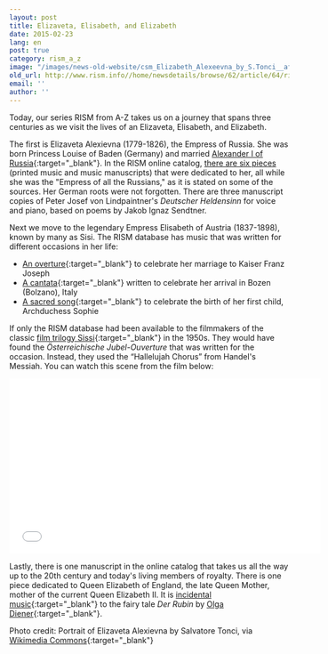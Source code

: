 ```yaml
---
layout: post
title: Elizaveta, Elisabeth, and Elizabeth
date: 2015-02-23
lang: en
post: true
category: rism_a_z
image: "/images/news-old-website/csm_Elizabeth_Alexeevna_by_S.Tonci__after_1801__Russian_museum__c628b95cd5.jpg"
old_url: http://www.rism.info//home/newsdetails/browse/62/article/64/rism-from-a-z-elizaveta-elisabeth-and-elizabeth.html
email: ''
author: ''
---
```



Today, our series RISM from A-Z takes us on a journey that spans three centuries as we visit the lives of an Elizaveta, Elisabeth, and Elizabeth.

The first is Elizaveta Alexievna (1779-1826), the Empress of Russia. She was born Princess Louise of Baden (Germany) and married [Alexander I of Russia](https://opac.rism.info/search?View=rism&q=Aleksandr+I+Imperator+Rossii){:target="_blank"}. In the RISM online catalog, [there are six pieces](https://opac.rism.info/search?View=rism&q=Elizaveta+Alexievna "external-link-new-window") (printed music and music manuscripts) that were dedicated to her, all while she was the "Empress of all the Russians," as it is stated on some of the sources. Her German roots were not forgotten. There are three manuscript copies of Peter Josef von Lindpaintner's _Deutscher Heldensinn_ for voice and piano, based on poems by Jakob Ignaz Sendtner.

Next we move to the legendary Empress Elisabeth of Austria (1837-1898), known by many as Sisi. The RISM database has music that was written for different occasions in her life:

- [An overture](https://opac.rism.info/search?id=250013813&db=251&View=rism){:target="_blank"} to celebrate her marriage to Kaiser Franz Joseph
- [A cantata](https://opac.rism.info/search?id=652000049&db=251&View=rism){:target="_blank"} written to celebrate her arrival in Bozen (Bolzano), Italy
- [A sacred song](https://opac.rism.info/search?id=600160338&db=251&View=rism){:target="_blank"} to celebrate the birth of her first child, Archduchess Sophie

If only the RISM database had been available to the filmmakers of the classic [film trilogy Sissi](http://www.imdb.com/title/tt0048624/?ref_=fn_al_tt_1){:target="_blank"} in the 1950s. They would have found the _Österreichische Jubel-Ouverture_ that was written for the occasion. Instead, they used the “Hallelujah Chorus” from Handel's Messiah. You can watch this scene from the film below:

<iframe width="560" height="315" src="//www.youtube.com/embed/8IErjmH0h4A" frameborder="0" allowfullscreen></iframe>



Lastly, there is one manuscript in the online catalog that takes us all the way up to the 20th century and today's living members of royalty. There is one piece dedicated to Queen Elizabeth of England, the late Queen Mother, mother of the current Queen Elizabeth II. It is [incidental music](https://opac.rism.info/search?id=400150247&db=251&View=rism){:target="_blank"} to the fairy tale _Der Rubin_ by [Olga Diener](/rism_a_z/2014/08/19/olga-diener.html){:target="_blank"}.

Photo credit: Portrait of Elizaveta Alexievna by Salvatore Tonci, via [Wikimedia Commons](http://commons.wikimedia.org/wiki/File:Elizabeth_Alexeevna_by_S.Tonci_%28after_1801,_Russian_museum%29.jpg){:target="_blank"}

